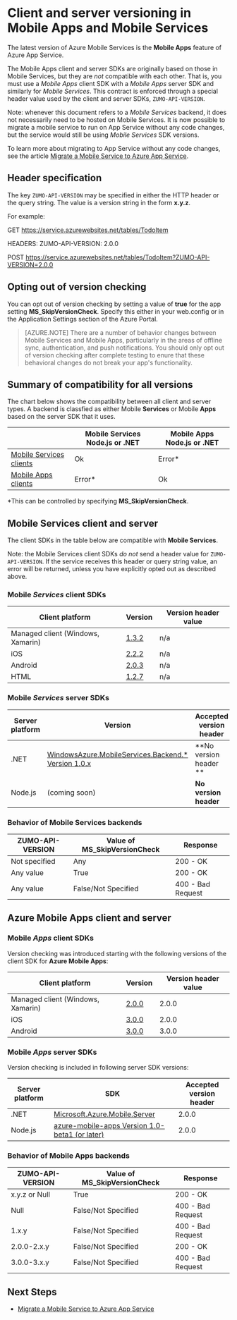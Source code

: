 <properties
  pageTitle="Client and server SDK versioning in Mobile Apps and Mobile Services | Azure App Service"
  description="List of client SDKs and compatibility with server SDK versions for Mobile Services and Azure Mobile Apps"
  services="app-service\mobile"
  documentationCenter=""
  authors="lindydonna"
  manager="dwrede"
  editor=""/>

<tags
  ms.service="app-service-mobile"
  ms.workload="mobile"
  ms.tgt_pltfrm="mobile-multiple"
  ms.devlang="dotnet"
  ms.topic="article"
  ms.date="02/04/2016"
  ms.author="donnam"/>

# Client and server versioning in Mobile Apps and Mobile Services

The latest version of Azure Mobile Services is the **Mobile Apps** feature of Azure App Service.

The Mobile Apps client and server SDKs are originally based on those in Mobile Services, but they are *not* compatible with each other.
That is, you must use a *Mobile Apps* client SDK with a *Mobile Apps* server SDK and similarly for *Mobile Services*. This contract is
enforced through a special header value used by the client and server SDKs, `ZUMO-API-VERSION`.

Note: whenever this document refers to a *Mobile Services* backend, it does not necessarily need to be hosted on Mobile Services. It is now possible to migrate a mobile service to run on App Service without any code changes, but the service would still be using *Mobile Services*  SDK versions.

To learn more about migrating to App Service without any code changes, see the article [Migrate a Mobile Service to Azure App Service].

## Header specification

The key `ZUMO-API-VERSION` may be specified in either the HTTP header or the query string. The value is a version string in the form **x.y.z**.

For example:

GET https://service.azurewebsites.net/tables/TodoItem

HEADERS: ZUMO-API-VERSION: 2.0.0

POST https://service.azurewebsites.net/tables/TodoItem?ZUMO-API-VERSION=2.0.0

## Opting out of version checking

You can opt out of version checking by setting a value of **true** for the app setting **MS_SkipVersionCheck**. Specify this either in your web.config or in the Application Settings section of the Azure Portal.

> [AZURE.NOTE] There are a number of behavior changes between Mobile Services and Mobile Apps, particularly in the areas of offline sync, authentication, and push notifications. You should only opt out of version checking after complete testing to enure that these behavioral changes do not break your app's functionality.

## Summary of compatibility for all versions

The chart below shows the compatibility between all client and server types. A backend is classfied as either Mobile **Services** or Mobile **Apps** based on the server SDK that it uses.

|                           | **Mobile Services** Node.js or .NET | **Mobile Apps** Node.js or .NET |
| ----------                | -----------------------             |   ----------------              |
| [Mobile Services clients] | Ok                                  | Error\*                         |
| [Mobile Apps clients]     | Error\*                             | Ok                              |

\*This can be controlled by specifying **MS_SkipVersionCheck**.


<!-- IMPORTANT!  The anchors for Mobile Services and Mobile Apps MUST be 1.0.0 and 2.0.0 respectively, since there is an exception error message that uses those anchors. -->

<!-- NOTE: the fwlink to this document is http://go.microsoft.com/fwlink/?LinkID=690568 -->

## <a name="1.0.0"></a>Mobile Services client and server

The client SDKs in the table below are compatible with **Mobile Services**.

Note: the Mobile Services client SDKs *do not* send a header value for `ZUMO-API-VERSION`. If the service receives this header or query string value, an error will be returned, unless you have explicitly opted out as described above.

### <a name="MobileServicesClients"></a> Mobile *Services* client SDKs

| Client platform                   | Version                                                                   | Version header value |
| -------------------               | ------------------------                                                  | -------------------  |
| Managed client (Windows, Xamarin) | [1.3.2](https://www.nuget.org/packages/WindowsAzure.MobileServices/1.3.2) | n/a                  |
| iOS                               | [2.2.2](http://aka.ms/gc6fex)                                             | n/a                  |
| Android                           | [2.0.3](https://go.microsoft.com/fwLink/?LinkID=280126)                   | n/a                  |
| HTML                              | [1.2.7](http://ajax.aspnetcdn.com/ajax/mobileservices/MobileServices.Web-1.2.7.min.js) | n/a     |

### Mobile *Services* server SDKs

| Server platform  | Version                                                                                                        | Accepted version header |
| ---------------- | ------------------------------------------------------------                                                   | ----------------------- |
| .NET             | [WindowsAzure.MobileServices.Backend.* Version 1.0.x](https://www.nuget.org/packages/WindowsAzure.MobileServices.Backend/) | **No version header ** |
| Node.js          | (coming soon)                        | **No version header** |

<!-- TODO: add Node npm version -->

### Behavior of Mobile Services backends

| ZUMO-API-VERSION | Value of MS_SkipVersionCheck | Response |
| ---------------- | ---------------------------- | -------- |
| Not specified    | Any                          | 200 - OK |
| Any value        | True                         | 200 - OK |
| Any value        | False/Not Specified          | 400 - Bad Request |

## <a name="2.0.0"></a>Azure Mobile Apps client and server

### <a name="MobileAppsClients"></a> Mobile *Apps* client SDKs

Version checking was introduced starting with the following versions of the client SDK for **Azure Mobile Apps**:

| Client platform                   | Version                   | Version header value |
| -------------------               | ------------------------  | -----------------    |
| Managed client (Windows, Xamarin) | [2.0.0](https://www.nuget.org/packages/Microsoft.Azure.Mobile.Client/2.0.0) | 2.0.0 |
| iOS                               | [3.0.0](http://go.microsoft.com/fwlink/?LinkID=529823) | 2.0.0  |
| Android                           | [3.0.0](http://go.microsoft.com/fwlink/?LinkID=717033&clcid=0x409) | 3.0.0 |

<!-- TODO: add HTML version when released -->

### Mobile *Apps* server SDKs

Version checking is included in following server SDK versions:

| Server platform  | SDK                                                                                                        | Accepted version header |
| ---------------- | ------------------------------------------------------------                                                   | ----------------------- |
| .NET             | [Microsoft.Azure.Mobile.Server](https://www.nuget.org/packages/Microsoft.Azure.Mobile.Server/) | 2.0.0 |
| Node.js          | [azure-mobile-apps Version 1.0-beta1 (or later)](https://www.npmjs.com/package/azure-mobile-apps)                         | 2.0.0 |

### Behavior of Mobile Apps backends

| ZUMO-API-VERSION | Value of MS_SkipVersionCheck | Response |
| ---------------- | ---------------------------- | -------- |
| x.y.z or Null    | True                         | 200 - OK |
| Null             | False/Not Specified          | 400 - Bad Request |
| 1.x.y            | False/Not Specified          | 400 - Bad Request |
| 2.0.0-2.x.y      | False/Not Specified          | 200 - OK |
| 3.0.0-3.x.y      | False/Not Specified          | 400 - Bad Request |


## Next Steps

- [Migrate a Mobile Service to Azure App Service]


[Mobile Services clients]: #MobileServicesClients
[Mobile Apps clients]: #MobileAppsClients


[Mobile App Server SDK]: http://www.nuget.org/packages/microsoft.azure.mobile.server
[Migrate a Mobile Service to Azure App Service]: app-service-mobile-migrating-from-mobile-services.md

